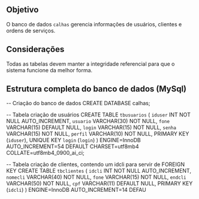 ## Objetivo
O banco de dados `calhas` gerencia informações de usuários, clientes e ordens de serviços.
 
## Considerações
Todas as tabelas devem manter a integridade referencial para que o sistema funcione da melhor forma.

## Estrutura completa do banco de dados (MySql)
-- Criação do banco de dados
CREATE DATABASE calhas;

-- Tabela criação de usuários
CREATE TABLE `tbusuarios` (
  `iduser` INT NOT NULL AUTO_INCREMENT,
  `usuario` VARCHAR(30) NOT NULL,
  `fone` VARCHAR(15) DEFAULT NULL,
  `login` VARCHAR(15) NOT NULL,
  `senha` VARCHAR(15) NOT NULL,
  `perfil` VARCHAR(10) NOT NULL,
  PRIMARY KEY (`iduser`),
  UNIQUE KEY `login` (`login`)
) ENGINE=InnoDB AUTO_INCREMENT=54 DEFAULT CHARSET=utf8mb4 COLLATE=utf8mb4_0900_ai_ci;

-- Tabela criação de clientes, contendo um idcli para servir de FOREIGN KEY
CREATE TABLE `tbclientes` (
  `idcli` INT NOT NULL AUTO_INCREMENT,
  `nomecli` VARCHAR(40) NOT NULL,
  `fone` VARCHAR(15) NOT NULL,
  `endcli` VARCHAR(50) NOT NULL,
  `cpf` VARCHAR(11) DEFAULT NULL,
  PRIMARY KEY (`idcli`)
) ENGINE=InnoDB AUTO_INCREMENT=14 DEFAU


